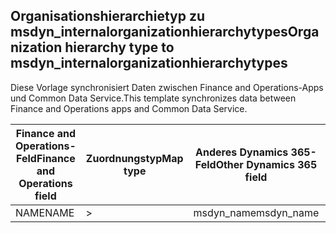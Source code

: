 ## <a name="organization-hierarchy-type-to-msdyn_internalorganizationhierarchytypes"></a><span data-ttu-id="edb0f-101">Organisationshierarchietyp zu msdyn_internalorganizationhierarchytypes</span><span class="sxs-lookup"><span data-stu-id="edb0f-101">Organization hierarchy type to msdyn_internalorganizationhierarchytypes</span></span>

<span data-ttu-id="edb0f-102">Diese Vorlage synchronisiert Daten zwischen Finance and Operations-Apps und Common Data Service.</span><span class="sxs-lookup"><span data-stu-id="edb0f-102">This template synchronizes data between Finance and Operations apps and Common Data Service.</span></span>

<span data-ttu-id="edb0f-103">Finance and Operations-Feld</span><span class="sxs-lookup"><span data-stu-id="edb0f-103">Finance and Operations field</span></span> | <span data-ttu-id="edb0f-104">Zuordnungstyp</span><span class="sxs-lookup"><span data-stu-id="edb0f-104">Map type</span></span> | <span data-ttu-id="edb0f-105">Anderes Dynamics 365-Feld</span><span class="sxs-lookup"><span data-stu-id="edb0f-105">Other Dynamics 365 field</span></span> | <span data-ttu-id="edb0f-106">Standardwert</span><span class="sxs-lookup"><span data-stu-id="edb0f-106">Default value</span></span>
---|---|---|---
<span data-ttu-id="edb0f-107">NAME</span><span class="sxs-lookup"><span data-stu-id="edb0f-107">NAME</span></span> | > | <span data-ttu-id="edb0f-108">msdyn_name</span><span class="sxs-lookup"><span data-stu-id="edb0f-108">msdyn_name</span></span> | 
